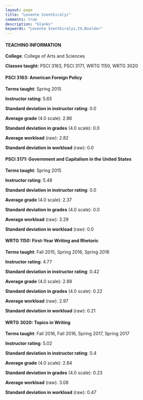 ```yaml
---
layout: page
title: "Levente Szentkiralyi" 
comments: true
description: "blanks"
keywords: "Levente Szentkiralyi,CU,Boulder"
---
```

<head>
<script src="https://ajax.googleapis.com/ajax/libs/jquery/2.1.3/jquery.min.js"></script>
<script src="https://dl.dropboxusercontent.com/s/pc42nxpaw1ea4o9/highcharts.js?dl=0"></script>
<!-- <script src="../assets/js/highcharts.js"></script> -->
<style type="text/css">@font-face {
	font-family: "Bebas Neue";
	src: url(https://www.filehosting.org/file/details/544349/BebasNeue Regular.otf) format("opentype");
	}
	h1.Bebas { 
		font-family: "Bebas Neue", Verdana, Tahoma;
	}
</style>
</head>
	   
#### TEACHING INFORMATION

**College**: College of Arts and Sciences

**Classes taught**: PSCI 3163, PSCI 3171, WRTG 1150, WRTG 3020

#### PSCI 3163: American Foreign Policy

**Terms taught**: Spring 2015

**Instructor rating**: 5.65

**Standard deviation in instructor rating**: 0.0

**Average grade** (4.0 scale): 2.86

**Standard deviation in grades** (4.0 scale): 0.0

**Average workload** (raw): 2.82

**Standard deviation in workload** (raw): 0.0

#### PSCI 3171: Government and Capitalism in the United States

**Terms taught**: Spring 2015

**Instructor rating**: 5.48

**Standard deviation in instructor rating**: 0.0

**Average grade** (4.0 scale): 2.37

**Standard deviation in grades** (4.0 scale): 0.0

**Average workload** (raw): 3.29

**Standard deviation in workload** (raw): 0.0

#### WRTG 1150: First-Year Writing and Rhetoric

**Terms taught**: Fall 2015, Spring 2016, Spring 2016

**Instructor rating**: 4.77

**Standard deviation in instructor rating**: 0.42

**Average grade** (4.0 scale): 2.88

**Standard deviation in grades** (4.0 scale): 0.22

**Average workload** (raw): 2.97

**Standard deviation in workload** (raw): 0.21

#### WRTG 3020: Topics in Writing

**Terms taught**: Fall 2016, Fall 2016, Spring 2017, Spring 2017

**Instructor rating**: 5.02

**Standard deviation in instructor rating**: 0.4

**Average grade** (4.0 scale): 2.84

**Standard deviation in grades** (4.0 scale): 0.23

**Average workload** (raw): 3.08

**Standard deviation in workload** (raw): 0.47

